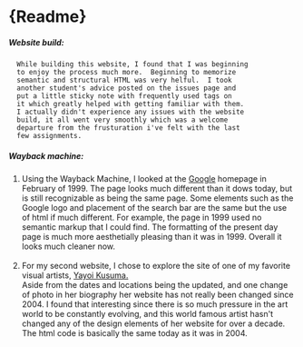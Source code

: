 <h1>{Readme}</h1>

  <p>
    <b><h5>Website build: </h5></b>

      While building this website, I found that I was beginning
      to enjoy the process much more.  Beginning to memorize
      semantic and structural HTML was very helful.  I took
      another student's advice posted on the issues page and
      put a little sticky note with frequently used tags on
      it which greatly helped with getting familiar with them.
      I actually didn't experience any issues with the website
      build, it all went very smoothly which was a welcome
      departure from the frusturation i've felt with the last
      few assignments.
</p>

<p>
    <b><h5>Wayback machine:</h5></b>
        <ol>
          <li>
            Using the Wayback Machine, I looked at the <a href="http://google.com">Google</a>
            homepage in February of 1999.  The page looks much
            different than it dows today, but is still recognizable
            as being the same page.  Some elements such as the
            Google logo and placement of the search bar are the same
            but the use of html if much different.  For example,
            the page in 1999 used no semantic markup that I could
            find. The formatting of the present day page is
            much more aesthetially pleasing than it was in 1999.
            Overall it looks much cleaner now.
          </li>
          <br>
          <li>
            For my second website, I chose to explore the site
            of one of my favorite visual artists, <a href="http://www.yayoi-kusama.jp/e/information/index.html">Yayoi Kusuma.</a></li>
            Aside from the dates and locations being the updated,
            and one change of photo in her biography her website
            has not really been changed since 2004.  I
            found that interesting since there is so much
            pressure in the art world to be constantly evolving,
            and this world famous artist hasn't changed any of
            the design elements of her website for over a decade.
            The html code is basically the same today as it was
            in 2004.
          </li>

